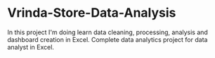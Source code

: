 # Vrinda-Store-Data-Analysis
In this project I'm doing learn data cleaning, processing, analysis and dashboard creation in Excel. Complete data analytics project for data analyst in Excel.
